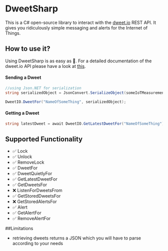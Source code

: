 # DweetSharp
This is a C# open-source library to interact with the [dweet.io](https://dweet.io) REST API. It gives you ridiculously simple messaging and alerts for the Internet of Things.

## How to use it?
Using DweetSharp is as easy as 🍰. For a detailed documentation of the dweet.io API please have a look at [this](https://dweet.io/play/).

#### Sending a Dweet
```csharp
//using Json.NET for serialization
string serializedObject = JsonConvert.SerializeObject(someIoTMeasurementObject);

DweetIO.DweetFor("NameOfSomeThing", serializedObject);
```

#### Getting a Dweet
```csharp
string latestDweet = await DweetIO.GetLatestDweetFor("NameOfSomeThing");
```

## Supported Functionality
* ✅ Lock
* ✅ Unlock
* ✅ RemoveLock
* ✅ DweetFor
* ✅ DweetQuietlyFor
* ✅ GetLatestDweetFor
* ✅ GetDweetsFor
* ❌ ListenForDweetsFrom
* ✅ GetStoredDweetsFor
* ❌ GetStoredAlertsFor
* ✅ Alert
* ✅ GetAlertFor
* ✅ RemoveAlertFor

##Limitations
* retrieving dweets returns a JSON which you will have to parse according to your needs


